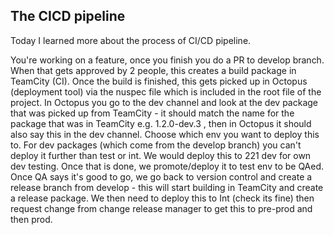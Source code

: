 ## The CICD pipeline

Today I learned more about the process of CI/CD pipeline.

You're working on a feature, once you finish you do a PR to develop branch. When that gets approved by 2 people, this creates a build package in TeamCity (CI). Once the build is finished, this gets picked up in Octopus (deployment tool) via the nuspec file which is included in the root file of the project. In Octopus you go to the dev channel and look at the dev package that was picked up from TeamCity - it should match the name for the package that was in TeamCity e.g. 1.2.0-dev.3 , then in Octopus it should also say this in the dev channel. Choose which env you want to deploy this to. For dev packages (which come from the develop branch) you can't deploy it further than test or int. We would deploy this to 221 dev for own dev testing. Once that is done, we promote/deploy it to test env to be QAed. Once QA says it's good to go, we go back to version control and create a release branch from develop - this will start building in TeamCity and create a release package. We then need to deploy this to Int (check its fine) then request change from change release manager to get this to pre-prod and then prod. 
